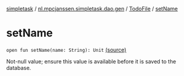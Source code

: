 [simpletask](../../index.md) / [nl.mpcjanssen.simpletask.dao.gen](../index.md) / [TodoFile](index.md) / [setName](.)

# setName

`open fun setName(name: String): Unit` [(source)](https://github.com/mpcjanssen/simpletask-android/blob/master/src/main/java/nl/mpcjanssen/simpletask/dao/gen/TodoFile.java#L45)

Not-null value; ensure this value is available before it is saved to the database.

